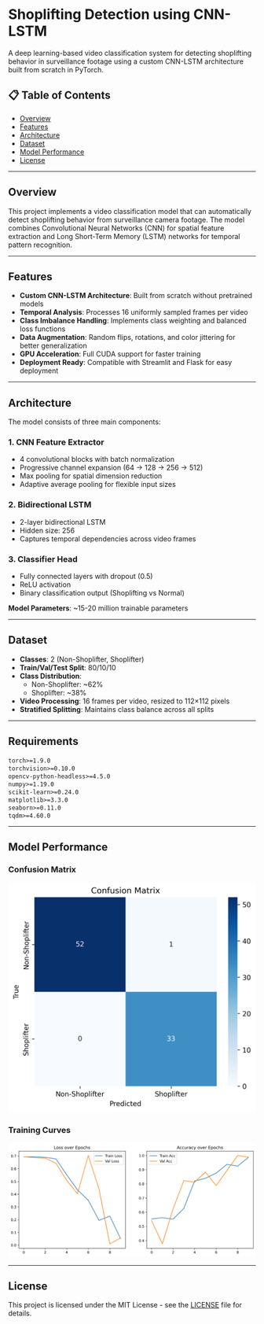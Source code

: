# Shoplifting Detection using CNN-LSTM

A deep learning-based video classification system for detecting shoplifting behavior in surveillance footage using a custom CNN-LSTM architecture built from scratch in PyTorch.

## 📋 Table of Contents
- [Overview](#overview)
- [Features](#features)
- [Architecture](#architecture)
- [Dataset](#dataset)
- [Model Performance](#model-performance)
- [License](#license)

---

## Overview

This project implements a video classification model that can automatically detect shoplifting behavior from surveillance camera footage. The model combines Convolutional Neural Networks (CNN) for spatial feature extraction and Long Short-Term Memory (LSTM) networks for temporal pattern recognition.

---

## Features

- **Custom CNN-LSTM Architecture**: Built from scratch without pretrained models
- **Temporal Analysis**: Processes 16 uniformly sampled frames per video
- **Class Imbalance Handling**: Implements class weighting and balanced loss functions
- **Data Augmentation**: Random flips, rotations, and color jittering for better generalization
- **GPU Acceleration**: Full CUDA support for faster training
- **Deployment Ready**: Compatible with Streamlit and Flask for easy deployment

---

## Architecture

The model consists of three main components:

### 1. CNN Feature Extractor
- 4 convolutional blocks with batch normalization
- Progressive channel expansion (64 → 128 → 256 → 512)
- Max pooling for spatial dimension reduction
- Adaptive average pooling for flexible input sizes

### 2. Bidirectional LSTM
- 2-layer bidirectional LSTM
- Hidden size: 256
- Captures temporal dependencies across video frames

### 3. Classifier Head
- Fully connected layers with dropout (0.5)
- ReLU activation
- Binary classification output (Shoplifting vs Normal)

**Model Parameters**: ~15-20 million trainable parameters

---

## Dataset

- **Classes**: 2 (Non-Shoplifter, Shoplifter)
- **Train/Val/Test Split**: 80/10/10
- **Class Distribution**: 
  - Non-Shoplifter: ~62%
  - Shoplifter: ~38%
- **Video Processing**: 16 frames per video, resized to 112×112 pixels
- **Stratified Splitting**: Maintains class balance across all splits

---

## Requirements

```
torch>=1.9.0
torchvision>=0.10.0
opencv-python-headless>=4.5.0
numpy>=1.19.0
scikit-learn>=0.24.0
matplotlib>=3.3.0
seaborn>=0.11.0
tqdm>=4.60.0
```

---

## Model Performance

### Confusion Matrix
![Confusion Matrix](assets/confusion_matrix.png)

### Training Curves
![Training Curves](assets/training_curves.png)

---

## License

This project is licensed under the MIT License - see the [LICENSE](LICENSE) file for details.
